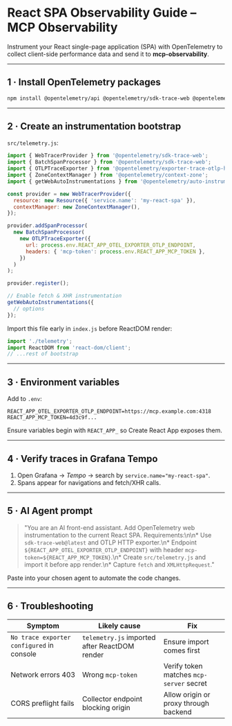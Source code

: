 # React SPA Observability Guide – MCP Observability

Instrument your React single-page application (SPA) with OpenTelemetry to collect client-side performance data and send it to **mcp-observability**.

---

## 1 · Install OpenTelemetry packages

```bash
npm install @opentelemetry/api @opentelemetry/sdk-trace-web @opentelemetry/exporter-trace-otlp-http
```

---

## 2 · Create an instrumentation bootstrap

`src/telemetry.js`:

```js
import { WebTracerProvider } from '@opentelemetry/sdk-trace-web';
import { BatchSpanProcessor } from '@opentelemetry/sdk-trace-web';
import { OTLPTraceExporter } from '@opentelemetry/exporter-trace-otlp-http';
import { ZoneContextManager } from '@opentelemetry/context-zone';
import { getWebAutoInstrumentations } from '@opentelemetry/auto-instrumentations-web';

const provider = new WebTracerProvider({
  resource: new Resource({ 'service.name': 'my-react-spa' }),
  contextManager: new ZoneContextManager(),
});

provider.addSpanProcessor(
  new BatchSpanProcessor(
    new OTLPTraceExporter({
      url: process.env.REACT_APP_OTEL_EXPORTER_OTLP_ENDPOINT,
      headers: { 'mcp-token': process.env.REACT_APP_MCP_TOKEN },
    })
  )
);

provider.register();

// Enable fetch & XHR instrumentation
getWebAutoInstrumentations({
  // options
});
```

Import this file early in `index.js` before ReactDOM render:

```js
import './telemetry';
import ReactDOM from 'react-dom/client';
// ...rest of bootstrap
```

---

## 3 · Environment variables

Add to `.env`:

```
REACT_APP_OTEL_EXPORTER_OTLP_ENDPOINT=https://mcp.example.com:4318
REACT_APP_MCP_TOKEN=4d3c9f...
```

Ensure variables begin with `REACT_APP_` so Create React App exposes them.

---

## 4 · Verify traces in Grafana Tempo

1. Open Grafana → *Tempo* → search by `service.name="my-react-spa"`.
2. Spans appear for navigations and fetch/XHR calls.

---

## 5 · AI Agent prompt

> "You are an AI front-end assistant. Add OpenTelemetry web instrumentation to the current React SPA. Requirements:\n\n* Use `sdk-trace-web@latest` and OTLP HTTP exporter.\n* Endpoint `${REACT_APP_OTEL_EXPORTER_OTLP_ENDPOINT}` with header `mcp-token=${REACT_APP_MCP_TOKEN}`.\n* Create `src/telemetry.js` and import it before app render.\n* Capture `fetch` and `XMLHttpRequest`."

Paste into your chosen agent to automate the code changes.

---

## 6 · Troubleshooting

| Symptom | Likely cause | Fix |
|---------|--------------|-----|
| `No trace exporter configured` in console | `telemetry.js` imported after ReactDOM render | Ensure import comes first |
| Network errors 403 | Wrong `mcp-token` | Verify token matches `mcp-server` secret |
| CORS preflight fails | Collector endpoint blocking origin | Allow origin or proxy through backend | 